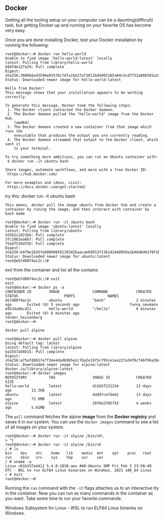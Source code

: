 ## Docker

Getting all the tooling setup on your computer can be a daunting(difficult) task, but getting Docker up and running on your favorite OS has become very easy.

Once you are done installing Docker, test your Docker installation by running the following:

    root@docker:~# docker run hello-world
    Unable to find image 'hello-world:latest' locally
    latest: Pulling from library/hello-world
    b8dfde127a29: Pull complete
    Digest: sha256:308866a43596e83578c7dfa15e27a73011bdd402185a84c5cd7f32a88b501a24
    Status: Downloaded newer image for hello-world:latest

    Hello from Docker!
    This message shows that your installation appears to be working correctly.

    To generate this message, Docker took the following steps:
     1. The Docker client contacted the Docker daemon.
     2. The Docker daemon pulled the "hello-world" image from the Docker Hub.
        (amd64)
     3. The Docker daemon created a new container from that image which runs the
        executable that produces the output you are currently reading.
     4. The Docker daemon streamed that output to the Docker client, which sent it
        to your terminal.

    To try something more ambitious, you can run an Ubuntu container with:
     $ docker run -it ubuntu bash

    Share images, automate workflows, and more with a free Docker ID:
     https://hub.docker.com/

    For more examples and ideas, visit:
     https://docs.docker.com/get-started/

try this: docker run -it ubuntu bash

    This means, docker pull the image ubuntu from docker hub and create a container by runing the image, and then interact with container by bash mode

    root@docker:~# docker run -it ubuntu bash
    Unable to find image 'ubuntu:latest' locally
    latest: Pulling from library/ubuntu
    5d3b2c2d21bb: Pull complete
    3fc2062ea667: Pull complete
    75adf526d75b: Pull complete
    Digest: sha256:b4f9e18267eb98998f6130342baacaeb9553f136142d40959a1b46d6401f0f2b
    Status: Downloaded newer image for ubuntu:latest
    root@eb7d00f4ac2c:/#
    
exit from the container and list all the contains

    root@eb7d00f4ac2c:/# exit
    exit
    root@docker:~# docker ps -a
    CONTAINER ID        IMAGE               COMMAND             CREATED             STATUS                     PORTS               NAMES
    eb7d00f4ac2c        ubuntu              "bash"              2 minutes ago       Exited (0) 5 seconds ago                       funny_neumann
    e9534adbcd21        hello-world         "/hello"            6 minutes ago       Exited (0) 6 minutes ago                       tender_heisenberg
    root@docker:~#

```
docker pull alpine
```

    root@docker:~# docker pull alpine
    Using default tag: latest
    latest: Pulling from library/alpine
    ba3557a56b15: Pull complete
    Digest: sha256:a75afd8b57e7f34e4dad8d65e2c7ba2e1975c795ce1ee22fa34f8cf46f96a3be
    Status: Downloaded newer image for alpine:latest
    docker.io/library/alpine:latest
    root@docker:~# docker images
    REPOSITORY          TAG                 IMAGE ID            CREATED             SIZE
    hello-world         latest              d1165f221234        12 days ago         13.3kB
    ubuntu              latest              4dd97cefde62        13 days ago         72.9MB
    alpine              latest              28f6e2705743        4 weeks ago         5.61MB
    
The `pull` command fetches the alpine **image** from the **Docker registry** and saves it in our system. You can use the `docker images` command to see a list of all images on your system. 

```
root@docker:~# docker run -it alpine /bin/sh\
> ^C
root@docker:~# docker run -it alpine /bin/sh
/ # ls
bin    dev    etc    home   lib    media  mnt    opt    proc   root   run    sbin   srv    sys    tmp    usr    var
/ # uname -a
Linux c61b337a4412 5.4.0-1038-aws #40-Ubuntu SMP Fri Feb 5 23:50:40 UTC - WSL to run ELF64 Linux binaries on Windows. 2021 x86_64 Linux
/ # exit
root@docker:~#
```

Running the `run` command with the `-it` flags attaches us to an interactive tty in the container. Now you can run as many commands in the container as you want. Take some time to run your favorite commands.

Windows Subsystem for Linux - WSL to run ELF64 Linux binaries on Windows.
